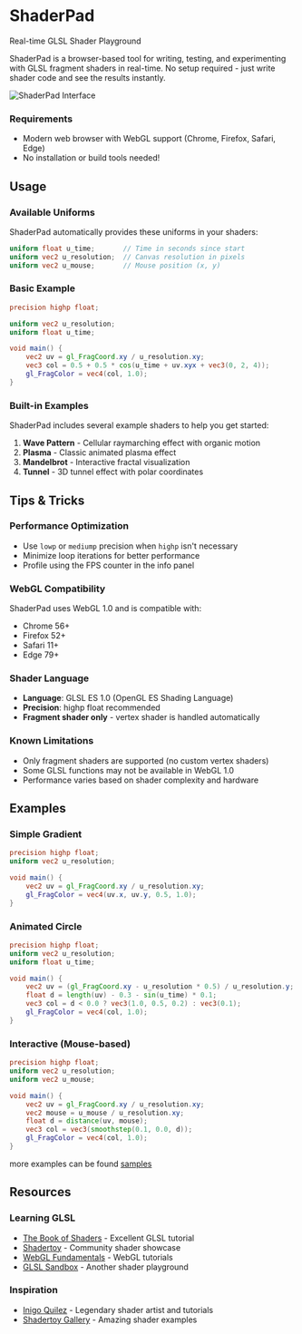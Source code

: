 # ShaderPad
Real-time GLSL Shader Playground


ShaderPad is a browser-based tool for writing, testing, and experimenting with GLSL fragment shaders in real-time. No setup required - just write shader code and see the results instantly.

![ShaderPad Interface](https://img.shields.io/badge/WebGL-Powered-blue)


### Requirements

- Modern web browser with WebGL support (Chrome, Firefox, Safari, Edge)
- No installation or build tools needed!

## Usage

### Available Uniforms

ShaderPad automatically provides these uniforms in your shaders:

```glsl
uniform float u_time;       // Time in seconds since start
uniform vec2 u_resolution;  // Canvas resolution in pixels
uniform vec2 u_mouse;       // Mouse position (x, y)
```

### Basic Example

```glsl
precision highp float;

uniform vec2 u_resolution;
uniform float u_time;

void main() {
    vec2 uv = gl_FragCoord.xy / u_resolution.xy;
    vec3 col = 0.5 + 0.5 * cos(u_time + uv.xyx + vec3(0, 2, 4));
    gl_FragColor = vec4(col, 1.0);
}
```


### Built-in Examples

ShaderPad includes several example shaders to help you get started:

1. **Wave Pattern** - Cellular raymarching effect with organic motion
2. **Plasma** - Classic animated plasma effect
3. **Mandelbrot** - Interactive fractal visualization
4. **Tunnel** - 3D tunnel effect with polar coordinates

## Tips & Tricks

### Performance Optimization

- Use `lowp` or `mediump` precision when `highp` isn't necessary
- Minimize loop iterations for better performance
- Profile using the FPS counter in the info panel


### WebGL Compatibility

ShaderPad uses WebGL 1.0 and is compatible with:
- Chrome 56+
- Firefox 52+
- Safari 11+
- Edge 79+

### Shader Language

- **Language**: GLSL ES 1.0 (OpenGL ES Shading Language)
- **Precision**: highp float recommended
- **Fragment shader only** - vertex shader is handled automatically

### Known Limitations

- Only fragment shaders are supported (no custom vertex shaders)
- Some GLSL functions may not be available in WebGL 1.0
- Performance varies based on shader complexity and hardware

## Examples

### Simple Gradient

```glsl
precision highp float;
uniform vec2 u_resolution;

void main() {
    vec2 uv = gl_FragCoord.xy / u_resolution.xy;
    gl_FragColor = vec4(uv.x, uv.y, 0.5, 1.0);
}
```

### Animated Circle

```glsl
precision highp float;
uniform vec2 u_resolution;
uniform float u_time;

void main() {
    vec2 uv = (gl_FragCoord.xy - u_resolution * 0.5) / u_resolution.y;
    float d = length(uv) - 0.3 - sin(u_time) * 0.1;
    vec3 col = d < 0.0 ? vec3(1.0, 0.5, 0.2) : vec3(0.1);
    gl_FragColor = vec4(col, 1.0);
}
```

### Interactive (Mouse-based)

```glsl
precision highp float;
uniform vec2 u_resolution;
uniform vec2 u_mouse;

void main() {
    vec2 uv = gl_FragCoord.xy / u_resolution.xy;
    vec2 mouse = u_mouse / u_resolution.xy;
    float d = distance(uv, mouse);
    vec3 col = vec3(smoothstep(0.1, 0.0, d));
    gl_FragColor = vec4(col, 1.0);
}
```

more examples can be found [samples](samples/)


## Resources

### Learning GLSL

- [The Book of Shaders](https://thebookofshaders.com/) - Excellent GLSL tutorial
- [Shadertoy](https://www.shadertoy.com/) - Community shader showcase
- [WebGL Fundamentals](https://webglfundamentals.org/) - WebGL tutorials
- [GLSL Sandbox](http://glslsandbox.com/) - Another shader playground

### Inspiration

- [Inigo Quilez](https://iquilezles.org/) - Legendary shader artist and tutorials
- [Shadertoy Gallery](https://www.shadertoy.com/results?query=sort%3Dpopular) - Amazing shader examples